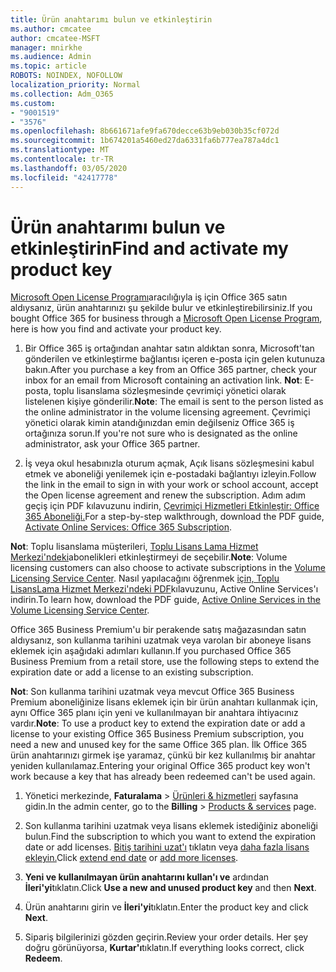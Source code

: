 ```yaml
---
title: Ürün anahtarımı bulun ve etkinleştirin
ms.author: cmcatee
author: cmcatee-MSFT
manager: mnirkhe
ms.audience: Admin
ms.topic: article
ROBOTS: NOINDEX, NOFOLLOW
localization_priority: Normal
ms.collection: Adm_O365
ms.custom:
- "9001519"
- "3576"
ms.openlocfilehash: 8b661671afe9fa670decce63b9eb030b35cf072d
ms.sourcegitcommit: 1b674201a5460ed27da6331fa6b777ea787a4dc1
ms.translationtype: MT
ms.contentlocale: tr-TR
ms.lasthandoff: 03/05/2020
ms.locfileid: "42417778"
---
```

# <a name="find-and-activate-my-product-key"></a><span data-ttu-id="bcee2-102">Ürün anahtarımı bulun ve etkinleştirin</span><span class="sxs-lookup"><span data-stu-id="bcee2-102">Find and activate my product key</span></span>

<span data-ttu-id="bcee2-103">[Microsoft Open License Programı](https://go.microsoft.com/fwlink/p/?LinkID=613298)aracılığıyla iş için Office 365 satın aldıysanız, ürün anahtarınızı şu şekilde bulur ve etkinleştirebilirsiniz.</span><span class="sxs-lookup"><span data-stu-id="bcee2-103">If you bought Office 365 for business through a [Microsoft Open License Program](https://go.microsoft.com/fwlink/p/?LinkID=613298), here is how you find and activate your product key.</span></span>

1. <span data-ttu-id="bcee2-104">Bir Office 365 iş ortağından anahtar satın aldıktan sonra, Microsoft'tan gönderilen ve etkinleştirme bağlantısı içeren e-posta için gelen kutunuza bakın.</span><span class="sxs-lookup"><span data-stu-id="bcee2-104">After you purchase a key from an Office 365 partner, check your inbox for an email from Microsoft containing an activation link.</span></span>  <span data-ttu-id="bcee2-105">**Not**: E-posta, toplu lisanslama sözleşmesinde çevrimiçi yönetici olarak listelenen kişiye gönderilir.</span><span class="sxs-lookup"><span data-stu-id="bcee2-105">**Note**: The email is sent to the person listed as the online administrator in the volume licensing agreement.</span></span>  <span data-ttu-id="bcee2-106">Çevrimiçi yönetici olarak kimin atandığınızdan emin değilseniz Office 365 iş ortağınıza sorun.</span><span class="sxs-lookup"><span data-stu-id="bcee2-106">If you're not sure who is designated as the online administrator, ask your Office 365 partner.</span></span>

2. <span data-ttu-id="bcee2-107">İş veya okul hesabınızla oturum açmak, Açık lisans sözleşmesini kabul etmek ve aboneliği yenilemek için e-postadaki bağlantıyı izleyin.</span><span class="sxs-lookup"><span data-stu-id="bcee2-107">Follow the link in the email to sign in with your work or school account, accept the Open license agreement and renew the subscription.</span></span>  <span data-ttu-id="bcee2-108">Adım adım geçiş için PDF kılavuzunu indirin, [Çevrimiçi Hizmetleri Etkinleştir: Office 365 Aboneliği.](https://go.microsoft.com/fwlink/p/?LinkId=618100)</span><span class="sxs-lookup"><span data-stu-id="bcee2-108">For a step-by-step walkthrough, download the PDF guide, [Activate Online Services: Office 365 Subscription](https://go.microsoft.com/fwlink/p/?LinkId=618100).</span></span> 

<span data-ttu-id="bcee2-109">**Not**: Toplu lisanslama müşterileri, [Toplu Lisans Lama Hizmet Merkezi'ndeki](https://go.microsoft.com/fwlink/p/?LinkID=282016)abonelikleri etkinleştirmeyi de seçebilir.</span><span class="sxs-lookup"><span data-stu-id="bcee2-109">**Note**: Volume licensing customers can also choose to activate subscriptions in the [Volume Licensing Service Center](https://go.microsoft.com/fwlink/p/?LinkID=282016).</span></span>  <span data-ttu-id="bcee2-110">Nasıl yapılacağını öğrenmek [için, Toplu LisansLama Hizmet Merkezi'ndeki PDF](https://go.microsoft.com/fwlink/p/?LinkId=618096)kılavuzunu, Active Online Services'ı indirin.</span><span class="sxs-lookup"><span data-stu-id="bcee2-110">To learn how, download the PDF guide, [Active Online Services in the Volume Licensing Service Center](https://go.microsoft.com/fwlink/p/?LinkId=618096).</span></span>

<span data-ttu-id="bcee2-111">Office 365 Business Premium'u bir perakende satış mağazasından satın aldıysanız, son kullanma tarihini uzatmak veya varolan bir aboneye lisans eklemek için aşağıdaki adımları kullanın.</span><span class="sxs-lookup"><span data-stu-id="bcee2-111">If you purchased Office 365 Business Premium from a retail store, use the following steps to extend the expiration date or add a license to an existing subscription.</span></span>

<span data-ttu-id="bcee2-112">**Not**: Son kullanma tarihini uzatmak veya mevcut Office 365 Business Premium aboneliğinize lisans eklemek için bir ürün anahtarı kullanmak için, aynı Office 365 planı için yeni ve kullanılmayan bir anahtara ihtiyacınız vardır.</span><span class="sxs-lookup"><span data-stu-id="bcee2-112">**Note**: To use a product key to extend the expiration date or add a license to your existing Office 365 Business Premium subscription, you need a new and unused key for the same Office 365 plan.</span></span>  <span data-ttu-id="bcee2-113">İlk Office 365 ürün anahtarınızı girmek işe yaramaz, çünkü bir kez kullanılmış bir anahtar yeniden kullanılamaz.</span><span class="sxs-lookup"><span data-stu-id="bcee2-113">Entering your original Office 365 product key won't work because a key that has already been redeemed can't be used again.</span></span>

1. <span data-ttu-id="bcee2-114">Yönetici merkezinde, **Faturalama** > [Ürünleri & hizmetleri](https://go.microsoft.com/fwlink/p/?linkid=842054) sayfasına gidin.</span><span class="sxs-lookup"><span data-stu-id="bcee2-114">In the admin center, go to the **Billing** > [Products & services](https://go.microsoft.com/fwlink/p/?linkid=842054) page.</span></span>

2. <span data-ttu-id="bcee2-115">Son kullanma tarihini uzatmak veya lisans eklemek istediğiniz aboneliği bulun.</span><span class="sxs-lookup"><span data-stu-id="bcee2-115">Find the subscription to which you want to extend the expiration date or add licenses.</span></span>  <span data-ttu-id="bcee2-116">[Bitiş tarihini uzat'ı](https://go.microsoft.com/fwlink/p/?linkid=842054) tıklatın veya [daha fazla lisans ekleyin.](https://go.microsoft.com/fwlink/p/?linkid=842054)</span><span class="sxs-lookup"><span data-stu-id="bcee2-116">Click [extend end date](https://go.microsoft.com/fwlink/p/?linkid=842054) or [add more licenses](https://go.microsoft.com/fwlink/p/?linkid=842054).</span></span>

3. <span data-ttu-id="bcee2-117">**Yeni ve kullanılmayan ürün anahtarını kullan'ı ve** ardından **İleri'yi**tıklatın.</span><span class="sxs-lookup"><span data-stu-id="bcee2-117">Click **Use a new and unused product key** and then **Next**.</span></span>

4. <span data-ttu-id="bcee2-118">Ürün anahtarını girin ve **İleri'yi**tıklatın.</span><span class="sxs-lookup"><span data-stu-id="bcee2-118">Enter the product key and click **Next**.</span></span>

5. <span data-ttu-id="bcee2-119">Sipariş bilgilerinizi gözden geçirin.</span><span class="sxs-lookup"><span data-stu-id="bcee2-119">Review your order details.</span></span>  <span data-ttu-id="bcee2-120">Her şey doğru görünüyorsa, **Kurtar'ı**tıklatın.</span><span class="sxs-lookup"><span data-stu-id="bcee2-120">If everything looks correct, click **Redeem**.</span></span>
